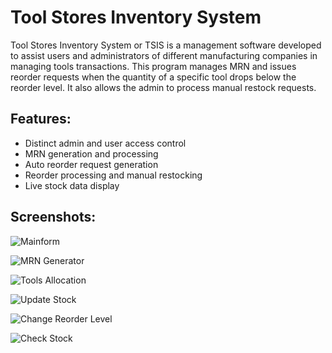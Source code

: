 # Tool Stores Inventory System

Tool Stores Inventory System or TSIS is a management software developed to assist users and administrators of different manufacturing companies in  managing tools transactions. This program manages MRN and issues reorder requests when the quantity of a specific tool drops below the reorder level. It also allows the admin to process manual restock requests.

## Features:

* Distinct admin and user access control
* MRN generation and processing
* Auto reorder request generation
* Reorder processing and manual restocking
* Live stock data display

## Screenshots: 

![Mainform](http://i.imgur.com/jxAq9K4.png)

![MRN Generator](http://i.imgur.com/83A3VIm.png)

![Tools Allocation](http://i.imgur.com/ul9aMa9.png)

![Update Stock](http://i.imgur.com/TTiJtjE.png)

![Change Reorder Level](http://i.imgur.com/Bpq4Arg.png)

![Check Stock](http://i.imgur.com/Eq2aBAk.png)
